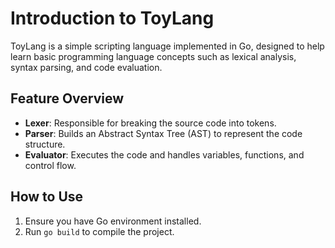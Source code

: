 # Introduction to ToyLang

ToyLang is a simple scripting language implemented in Go, designed to help learn basic programming language concepts such as lexical analysis, syntax parsing, and code evaluation.

## Feature Overview
- **Lexer**: Responsible for breaking the source code into tokens.
- **Parser**: Builds an Abstract Syntax Tree (AST) to represent the code structure.
- **Evaluator**: Executes the code and handles variables, functions, and control flow.

## How to Use
1. Ensure you have Go environment installed.
2. Run `go build` to compile the project.

